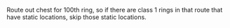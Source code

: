 Route out chest for 100th ring, so if there are class 1 rings in that route that have static locations, skip those static locations.
